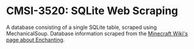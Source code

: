 # CMSI-3520: SQLite Web Scraping

A database consisting of a single SQLite table, scraped using MechanicalSoup.
Database information scraped from the
[Minecraft Wiki's page about Enchanting](https://minecraft.wiki/w/Enchanting#Maximum_effective_values_for_enchantments).
